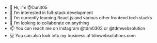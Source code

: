 - 👋 Hi, I’m @Dunit05
- 👀 I’m interested in full-stack development
- 🌱 I’m currently learning React.js and various other frontend tech stacks
- 💞️ I’m looking to collaborate on anything
- 📫 You can reach me on Instagram @tdm0302 or @tdmwebsolution
- 💻 You can also look into my business at tdmwebsolutions.com
